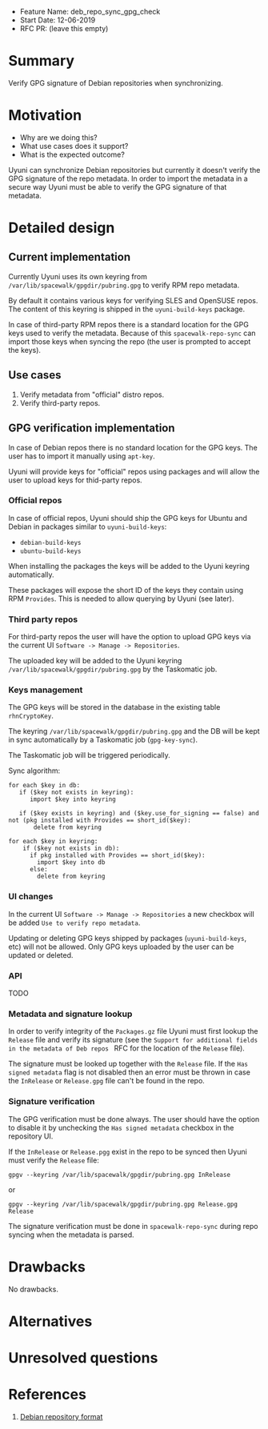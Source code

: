 - Feature Name: deb_repo_sync_gpg_check
- Start Date: 12-06-2019
- RFC PR: (leave this empty)

# Summary

Verify GPG signature of Debian repositories when synchronizing.

# Motivation

- Why are we doing this?
- What use cases does it support?
- What is the expected outcome?

Uyuni can synchronize Debian repositories but currently it doesn't verify the GPG signature of the repo metadata.
In order to import the metadata in a secure way Uyuni must be able to verify the GPG signature of that metadata.

# Detailed design

## Current implementation

Currently Uyuni uses its own keyring from `/var/lib/spacewalk/gpgdir/pubring.gpg` to verify RPM repo metadata.

By default it contains various keys for verifying SLES and OpenSUSE repos. The content of this keyring is shipped in the `uyuni-build-keys` package.

In case of third-party RPM repos there is a standard location for the GPG keys used to verify the metadata. Because of this `spacewalk-repo-sync` can import those keys when syncing the repo (the user is prompted to accept the keys).

## Use cases

1. Verify metadata from "official" distro repos.
2. Verify third-party repos.

## GPG verification implementation

In case of Debian repos there is no standard location for the GPG keys. The user has to import it manually using `apt-key`.

Uyuni will provide keys for "official" repos using packages and will allow the user to upload keys for thid-party repos.

### Official repos

In case of official repos, Uyuni should ship the GPG keys for Ubuntu and Debian in packages similar to `uyuni-build-keys`:
- `debian-build-keys`
- `ubuntu-build-keys`

When installing the packages the keys will be added to the Uyuni keyring automatically.

These packages will expose the short ID of the keys they contain using RPM `Provides`. This is needed to allow querying by Uyuni (see later).

### Third party repos

For third-party repos the user will have the option to upload GPG keys via the current UI `Software -> Manage -> Repositories`.

The uploaded key will be added to the Uyuni keyring `/var/lib/spacewalk/gpgdir/pubring.gpg` by the Taskomatic job.

### Keys management

The GPG keys will be stored in the database in the existing table `rhnCryptoKey`.

The keyring `/var/lib/spacewalk/gpgdir/pubring.gpg` and the DB will be kept in sync automatically by a Taskomatic job (`gpg-key-sync`).

The Taskomatic job  will be triggered periodically.

Sync algorithm:
```
for each $key in db:
   if ($key not exists in keyring):
      import $key into keyring

   if ($key exists in keyring) and ($key.use_for_signing == false) and not (pkg installed with Provides == short_id($key):
       delete from keyring

for each $key in keyring:
    if ($key not exists in db):
      if pkg installed with Provides == short_id($key):
        import $key into db
      else:
        delete from keyring

```

### UI changes

In the current UI `Software -> Manage -> Repositories` a new checkbox will be added `Use to verify repo metadata`.

Updating or deleting GPG keys shipped by packages (`uyuni-build-keys`, etc) will not be allowed. Only GPG keys uploaded by the user can be updated or deleted.

### API

TODO

### Metadata and signature lookup

In order to verify integrity of the `Packages.gz` file Uyuni must first lookup the `Release` file and verify its signature (see the `Support for additional fields in the metadata of Deb repos ` RFC for the location of the `Release` file).

The signature must be looked up together with the `Release` file. If the `Has signed metadata` flag is not disabled then an error must be thrown in case the `InRelease` or `Release.gpg` file can't be found in the repo.


### Signature verification

The GPG verification must be done always. The user should have the option to disable it by unchecking the `Has signed metadata` checkbox in the repository UI.

If the `InRelease` or `Release.pgg` exist in the repo to be synced then Uyuni must verify the `Release` file:
```
gpgv --keyring /var/lib/spacewalk/gpgdir/pubring.gpg InRelease
```
or
```
gpgv --keyring /var/lib/spacewalk/gpgdir/pubring.gpg Release.gpg Release
```

The signature verification must be done in `spacewalk-repo-sync` during repo syncing when the metadata is parsed.


# Drawbacks
[drawbacks]: #drawbacks

No drawbacks.

# Alternatives
[alternatives]: #alternatives


# Unresolved questions
[unresolved]: #unresolved-questions

# References

1. [Debian repository format](https://wiki.debian.org/DebianRepository/Format)
